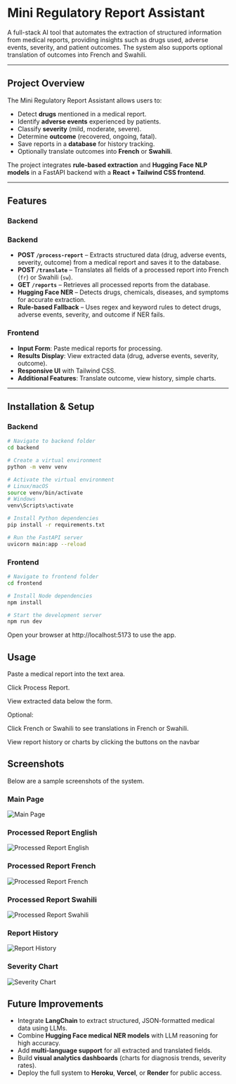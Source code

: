 # Mini Regulatory Report Assistant

A full-stack AI tool that automates the extraction of structured information from medical reports, providing insights such as drugs used, adverse events, severity, and patient outcomes. The system also supports optional translation of outcomes into French and Swahili.

---

## Project Overview

The Mini Regulatory Report Assistant allows users to:

- Detect **drugs** mentioned in a medical report.
- Identify **adverse events** experienced by patients.
- Classify **severity** (mild, moderate, severe).
- Determine **outcome** (recovered, ongoing, fatal).
- Save reports in a **database** for history tracking.
- Optionally translate outcomes into **French** or **Swahili**.

The project integrates **rule-based extraction** and **Hugging Face NLP models** in a FastAPI backend with a **React + Tailwind CSS frontend**.

---


## Features

### Backend
### Backend

- **POST `/process-report`** – Extracts structured data (drug, adverse events, severity, outcome) from a medical report and saves it to the database.  
- **POST `/translate`** – Translates all fields of a processed report into French (`fr`) or Swahili (`sw`).  
- **GET `/reports`** – Retrieves all processed reports from the database.  
- **Hugging Face NER** – Detects drugs, chemicals, diseases, and symptoms for accurate extraction.  
- **Rule-based Fallback** – Uses regex and keyword rules to detect drugs, adverse events, severity, and outcome if NER fails.  

### Frontend
- **Input Form**: Paste medical reports for processing.
- **Results Display**: View extracted data (drug, adverse events, severity, outcome).
- **Responsive UI** with Tailwind CSS.
- **Additional Features**: Translate outcome, view history, simple charts.

---

## Installation & Setup

### Backend

```bash
# Navigate to backend folder
cd backend

# Create a virtual environment
python -m venv venv

# Activate the virtual environment
# Linux/macOS
source venv/bin/activate
# Windows
venv\Scripts\activate

# Install Python dependencies
pip install -r requirements.txt

# Run the FastAPI server
uvicorn main:app --reload 

```

### Frontend
```bash
# Navigate to frontend folder
cd frontend

# Install Node dependencies
npm install

# Start the development server
npm run dev
```
Open your browser at http://localhost:5173 to use the app.


## Usage

Paste a medical report into the text area.

Click Process Report.

View extracted data below the form.

Optional:

Click French or Swahili to see translations in French or Swahili.

View report history or charts by clicking the buttons on the navbar

## Screenshots
Below are a sample screenshots of the system.
### Main Page
![Main Page](screenshots/main_page.png)

### Processed Report English
![Processed Report English](screenshots/processed_report_eng.png)

### Processed Report French
![Processed Report French](screenshots/processed_report_french.png)

### Processed Report Swahili
![Processed Report Swahili](screenshots/processed_report_swahili.png)

### Report History
![Report History](screenshots/report_history.png)

### Severity Chart
![Severity Chart](screenshots/analytics.png)


## Future Improvements

- Integrate **LangChain** to extract structured, JSON-formatted medical data using LLMs.
- Combine **Hugging Face medical NER models** with LLM reasoning for high accuracy.
- Add **multi-language support** for all extracted and translated fields.
- Build **visual analytics dashboards** (charts for diagnosis trends, severity rates).
- Deploy the full system to **Heroku**, **Vercel**, or **Render** for public access.
